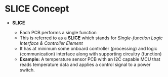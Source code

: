 # SLICE Concept

- **SLICE**

  - Each PCB performs a single function
  - This is referred to as a **SLICE** which stands for _Single-function Logic Interface & Controller Element_
  - It has at minimum some onboard controller (processing) and logic (communication) interface along with supporting circuitry (function)
  - **Example:** A temperature sensor PCB with an I2C capable MCU that reads temperature data and applies a control signal to a power switch.
